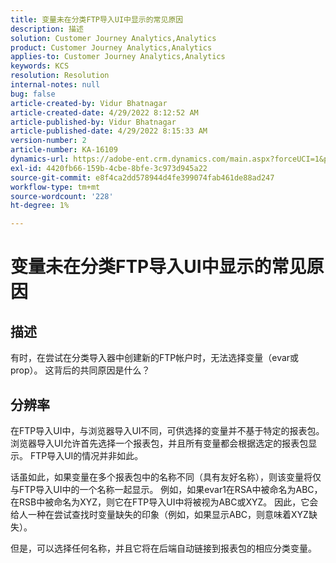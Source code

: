 ```yaml
---
title: 变量未在分类FTP导入UI中显示的常见原因
description: 描述
solution: Customer Journey Analytics,Analytics
product: Customer Journey Analytics,Analytics
applies-to: Customer Journey Analytics,Analytics
keywords: KCS
resolution: Resolution
internal-notes: null
bug: false
article-created-by: Vidur Bhatnagar
article-created-date: 4/29/2022 8:12:52 AM
article-published-by: Vidur Bhatnagar
article-published-date: 4/29/2022 8:15:33 AM
version-number: 2
article-number: KA-16109
dynamics-url: https://adobe-ent.crm.dynamics.com/main.aspx?forceUCI=1&pagetype=entityrecord&etn=knowledgearticle&id=a2c6d429-94c7-ec11-a7b6-0022480a1de4
exl-id: 4420fb66-159b-4cbe-8bfe-3c973d945a22
source-git-commit: e8f4ca2dd578944d4fe399074fab461de88ad247
workflow-type: tm+mt
source-wordcount: '228'
ht-degree: 1%

---
```


# 变量未在分类FTP导入UI中显示的常见原因

## 描述


有时，在尝试在分类导入器中创建新的FTP帐户时，无法选择变量（evar或prop）。 这背后的共同原因是什么？


## 分辨率


在FTP导入UI中，与浏览器导入UI不同，可供选择的变量并不基于特定的报表包。 浏览器导入UI允许首先选择一个报表包，并且所有变量都会根据选定的报表包显示。 FTP导入UI的情况并非如此。

话虽如此，如果变量在多个报表包中的名称不同（具有友好名称），则该变量将仅与FTP导入UI中的一个名称一起显示。 例如，如果evar1在RSA中被命名为ABC，在RSB中被命名为XYZ，则它在FTP导入UI中将被视为ABC或XYZ。 因此，它会给人一种在尝试查找时变量缺失的印象（例如，如果显示ABC，则意味着XYZ缺失）。

但是，可以选择任何名称，并且它将在后端自动链接到报表包的相应分类变量。
